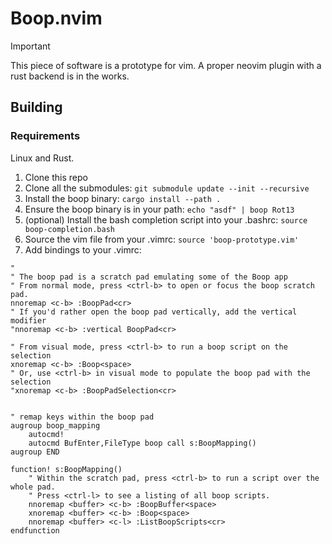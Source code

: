 # Boop.nvim
> [!IMPORTANT]
> This piece of software is a prototype for vim. A proper neovim plugin with a rust backend is in the works.

## Building

### Requirements
Linux and Rust.

1. Clone this repo
2. Clone all the submodules: `git submodule update --init --recursive`
3. Install the boop binary: `cargo install --path .`
4. Ensure the boop binary is in your path: `echo "asdf" | boop Rot13`
5. (optional) Install the bash completion script into your .bashrc: `source boop-completion.bash`
6. Source the vim file from your .vimrc: `source 'boop-prototype.vim'`
7. Add bindings to your .vimrc:
```
"
" The boop pad is a scratch pad emulating some of the Boop app
" From normal mode, press <ctrl-b> to open or focus the boop scratch pad.
nnoremap <c-b> :BoopPad<cr>
" If you'd rather open the boop pad vertically, add the vertical modifier
"nnoremap <c-b> :vertical BoopPad<cr>

" From visual mode, press <ctrl-b> to run a boop script on the selection
xnoremap <c-b> :Boop<space>
" Or, use <ctrl-b> in visual mode to populate the boop pad with the selection
"xnoremap <c-b> :BoopPadSelection<cr>


" remap keys within the boop pad
augroup boop_mapping
    autocmd!
    autocmd BufEnter,FileType boop call s:BoopMapping()
augroup END

function! s:BoopMapping()
    " Within the scratch pad, press <ctrl-b> to run a script over the whole pad.
    " Press <ctrl-l> to see a listing of all boop scripts.
    nnoremap <buffer> <c-b> :BoopBuffer<space>
    xnoremap <buffer> <c-b> :Boop<space>
    nnoremap <buffer> <c-l> :ListBoopScripts<cr>
endfunction
```
